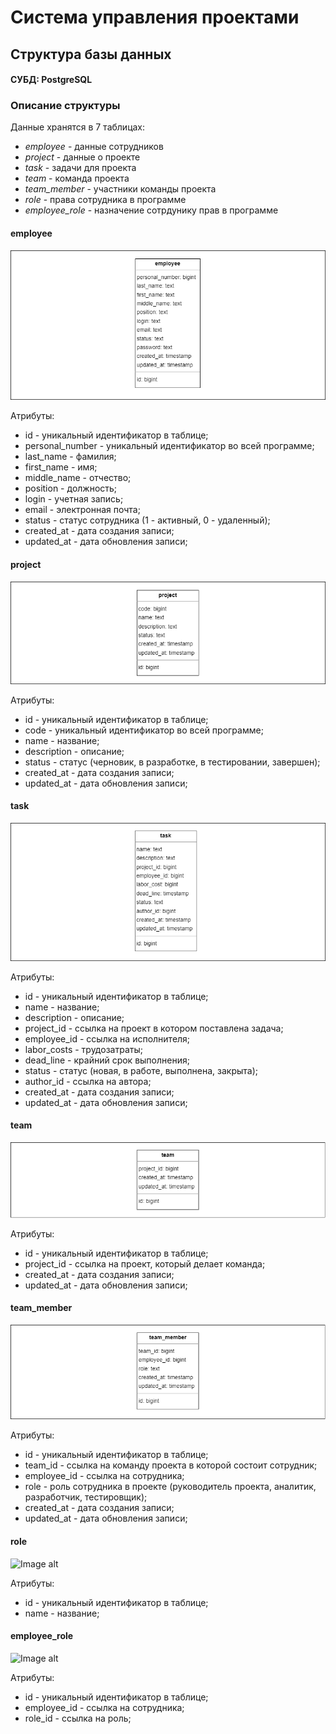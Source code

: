 # Система управления проектами
## Структура базы данных
#### СУБД: PostgreSQL
### Описание структуры
Данные хранятся в 7 таблицах:
* _employee_ - данные сотрудников
* _project_ - данные о проекте
* _task_ - задачи для проекта
* _team_ - команда проекта
* _team_member_ - участники команды проекта
* _role_ - права сотрудника в программе
* _employee_role_ - назначение сотрдунику прав в программе

#### employee

![Image alt](https://github.com/PavelNaymovets/project_management_system/blob/develop_additional_2/doc/arch/database/png/employee%20table%20diagram.png)

Атрибуты:
* id - уникальный идентификатор в таблице;
* personal_number - уникальный идентификатор во всей программе;
* last_name - фамилия;
* first_name - имя;
* middle_name - отчество;
* position - должность;
* login - учетная запись;
* email - электронная почта;
* status - статус сотрудника (1 - активный, 0 - удаленный);
* created_at - дата создания записи;
* updated_at - дата обновления записи;

#### project

![Image alt](https://github.com/PavelNaymovets/project_management_system/blob/develop_additional_2/doc/arch/database/png/project%20table%20diagram.png)

Атрибуты:
* id - уникальный идентификатор в таблице;
* code - уникальный идентификатор во всей программе;
* name - название;
* description - описание;
* status - статус (черновик, в разработке, в тестировании, завершен);
* created_at - дата создания записи;
* updated_at - дата обновления записи;

#### task

![Image alt](https://github.com/PavelNaymovets/project_management_system/blob/develop_additional_2/doc/arch/database/png/task%20table%20diagram.png)

Атрибуты:
* id - уникальный идентификатор в таблице;
* name - название;
* description - описание;
* project_id - ссылка на проект в котором поставлена задача;
* employee_id - ссылка на исполнителя;
* labor_costs - трудозатраты;
* dead_line - крайний срок выполнения;
* status - статус (новая, в работе, выполнена, закрыта);
* author_id - ссылка на автора;
* created_at - дата создания записи;
* updated_at - дата обновления записи;

#### team

![Image alt](https://github.com/PavelNaymovets/project_management_system/blob/develop_additional_2/doc/arch/database/png/team%20table%20diagram.png)

Атрибуты:
* id - уникальный идентификатор в таблице;
* project_id - ссылка на проект, который делает команда;
* created_at - дата создания записи;
* updated_at - дата обновления записи;

#### team_member

![Image alt](https://github.com/PavelNaymovets/project_management_system/blob/develop_additional_2/doc/arch/database/png/team%20member%20table%20diagram.png)

Атрибуты:
* id - уникальный идентификатор в таблице;
* team_id - ссылка на команду проекта в которой состоит сотрудник;
* employee_id - ссылка на сотрудника;
* role - роль сотрудника в проекте (руководитель проекта, аналитик, разработчик, тестировщик);
* created_at - дата создания записи;
* updated_at - дата обновления записи;

#### role

![Image alt]()

Атрибуты:
* id - уникальный идентификатор в таблице;
* name - название;

#### employee_role

![Image alt]()

Атрибуты:
* id - уникальный идентификатор в таблице;
* employee_id - ссылка на сотрудника;
* role_id - ссылка на роль;